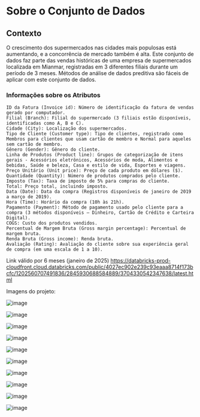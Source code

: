  # Sobre o Conjunto de Dados



## Contexto

O crescimento dos supermercados nas cidades mais populosas está aumentando, e a concorrência de mercado também é alta. Este conjunto de dados faz parte das vendas históricas de uma empresa de supermercados localizada em Mianmar, registradas em 3 diferentes filiais durante um período de 3 meses. Métodos de análise de dados preditiva são fáceis de aplicar com este conjunto de dados.

### Informações sobre os Atributos

    ID da Fatura (Invoice id): Número de identificação da fatura de vendas gerado por computador.
    Filial (Branch): Filial do supermercado (3 filiais estão disponíveis, identificadas como A, B e C).
    Cidade (City): Localização dos supermercados.
    Tipo de Cliente (Customer type): Tipo de clientes, registrado como Membros para clientes que usam cartão de membro e Normal para aqueles sem cartão de membro.
    Gênero (Gender): Gênero do cliente.
    Linha de Produtos (Product line): Grupos de categorização de itens gerais - Acessórios eletrônicos, Acessórios de moda, Alimentos e bebidas, Saúde e beleza, Casa e estilo de vida, Esportes e viagens.
    Preço Unitário (Unit price): Preço de cada produto em dólares ($).
    Quantidade (Quantity): Número de produtos comprados pelo cliente.
    Imposto (Tax): Taxa de imposto de 5% para compras do cliente.
    Total: Preço total, incluindo imposto.
    Data (Date): Data da compra (Registros disponíveis de janeiro de 2019 a março de 2019).
    Hora (Time): Horário da compra (10h às 21h).
    Pagamento (Payment): Método de pagamento usado pelo cliente para a compra (3 métodos disponíveis – Dinheiro, Cartão de Crédito e Carteira Digital).
    COGS: Custo dos produtos vendidos.
    Percentual de Margem Bruta (Gross margin percentage): Percentual de margem bruta.
    Renda Bruta (Gross income): Renda bruta.
    Avaliação (Rating): Avaliação do cliente sobre sua experiência geral de compra (em uma escala de 1 a 10).


Link válido por 6 meses (janeiro de 2025)
https://databricks-prod-cloudfront.cloud.databricks.com/public/4027ec902e239c93eaaa8714f173bcfc/1202560707491836/2845930688584889/3704330542347638/latest.html

Imagens do projeto:

![image](https://github.com/user-attachments/assets/00ecd6af-9309-4cde-8825-acdb7b674ecc)

![image](https://github.com/user-attachments/assets/334b6883-046e-4651-b564-a56e4ed47425)

![image](https://github.com/user-attachments/assets/ef63241c-40b5-43e2-bac9-9fb79f68fe53)

![image](https://github.com/user-attachments/assets/81fb1012-57f8-4cba-975f-c5a700d283b2)

![image](https://github.com/user-attachments/assets/4dfb9cd5-deb7-4703-b120-5fc5a8a15124)

![image](https://github.com/user-attachments/assets/aa26696c-d373-47e2-b818-960c8f366d5a)

![image](https://github.com/user-attachments/assets/6c14b496-2098-4843-9d88-04575ba38e89)

![image](https://github.com/user-attachments/assets/8a806242-e023-498e-9150-ba0d74971897)

![image](https://github.com/user-attachments/assets/55af431e-0cbf-428a-85e9-dd580d060cd6)

![image](https://github.com/user-attachments/assets/ecce49ed-8e01-4f62-acb3-0453519ba876)










